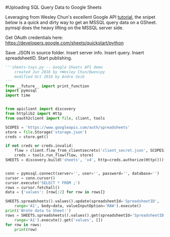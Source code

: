 #Uploading SQL Query Data to Google Sheets

Leveraging from Wesley Chun's excellent Google API [tutorial](http://wescpy.blogspot.ca/2016/06/using-new-google-sheets-api.html), the snipet below is a quick and dirty way to get an MSSQL query data on a GSheet.
pymsql does the heavy lifting on the MSSQL server side.

Get OAuth credentials here: https://developers.google.com/sheets/quickstart/python

Save .JSON in source folder.
Insert server info.
Insert query.
Insert spreadsheetID.
Start publishing.

```python
'''sheets-toys.py -- Google Sheets API demo
    created Jun 2016 by +Wesley Chun/@wescpy
    modified Oct 2016 by Andre Seib
'''
from __future__ import print_function
import pymssql
import time


from apiclient import discovery
from httplib2 import Http
from oauth2client import file, client, tools

SCOPES = 'https://www.googleapis.com/auth/spreadsheets'
store = file.Storage('storage.json')
creds = store.get()

if not creds or creds.invalid:
    flow = client.flow_from_clientsecrets('client_secret.json', SCOPES)
    creds = tools.run_flow(flow, store)
SHEETS = discovery.build('sheets', 'v4', http=creds.authorize(Http()))


conn = pymssql.connect(server='', user='', password='', database='')
cursor = conn.cursor()
cursor.execute('SELECT * FROM ;')
rows = cursor.fetchall()
data = {'values': [row[:2] for row in rows]}

SHEETS.spreadsheets().values().update(spreadsheetId='SpreadsheetID',
    range='A1', body=data, valueInputOption='RAW').execute()
print('Wrote data to Sheet:')
rows = SHEETS.spreadsheets().values().get(spreadsheetId='SpreadsheetID',
    range='A1').execute().get('values', [])
for row in rows:
    print(row)
```

